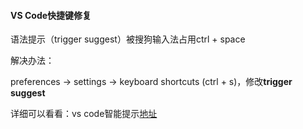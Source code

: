 #### VS Code快捷键修复

语法提示（trigger suggest）被搜狗输入法占用ctrl + space

解决办法：

preferences  -> settings -> keyboard shortcuts (ctrl + s)，修改**trigger suggest**

详细可以看看：vs code智能提示[地址](https://code.visualstudio.com/docs/editor/intellisense#_intellisense-features)